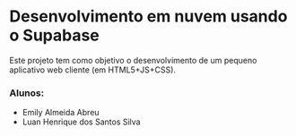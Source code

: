 # Desenvolvimento em nuvem usando o Supabase

Este projeto tem como objetivo o desenvolvimento de um pequeno aplicativo web cliente (em HTML5+JS+CSS).

### Alunos:
* Emily Almeida Abreu
* Luan Henrique dos Santos Silva
